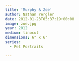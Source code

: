 ```yaml
---
title: 'Murphy & Zoe'
author: Nathan Yergler
date: 2012-01-23T05:37:19+00:00
image: zoe.jpg
year: 2012
medium: linocut
dimensions: 6" x 6"
series:
  - Pet Portraits

---
```


